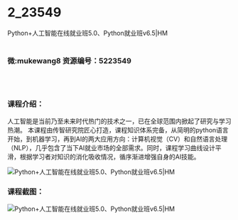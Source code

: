 # 2_23549
Python+人工智能在线就业班5.0、Python就业班v6.5|HM
<br/></br>
<h3>微:mukewang8 资源编号：5223549</h3>
<br/></br>
<h3>课程介绍：</h3>
<p>人工智能是当前乃至未来时代热门的技术之一，已在全球范围内掀起了研究与学习热潮。 本课程由传智研究院匠心打造，课程知识体系完备，从简明的<a title="查看与 python 相关的文章" target="_blank">python</a>语言开始，到机器学习，再到AI的两大应用方向：计算机视觉（CV）和自然语言处理（NLP），几乎包含了当下AI就业市场的全部需求。同时，课程学习曲线设计平滑，根据学习者对知识的消化吸收情况，循序渐进增强自身的AI技能。</p>
<p><img src="https://www.ko996.com/wp-content/uploads/img/2022/04/1-12-300x165.png" alt="Python+人工智能在线就业班5.0、Python就业班v6.5|HM"></p>
<div class="info-desc">
<h3>课程截图：</h3>
<p><img src="https://www.ko996.com/wp-content/uploads/img/2022/04/2-11.png" alt="Python+人工智能在线就业班5.0、Python就业班v6.5|HM"></p>


			
</div>

